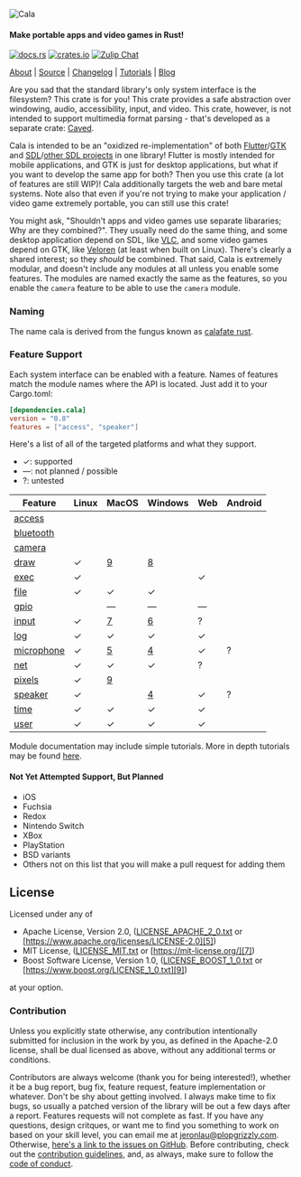 ![Cala][0]

#### Make portable apps and video games in Rust!
[![docs.rs][1]][10] [![crates.io][2]][11] [![Zulip Chat][3]][12]

[About][13] | [Source][14] | [Changelog][15] | [Tutorials][16] | [Blog][17]

Are you sad that the standard library's only system interface is the filesystem?
This crate is for you!  This crate provides a safe abstraction over windowing,
audio, accessibility, input, and video.  This crate, however, is not intended to
support multimedia format parsing - that's developed as a separate crate:
[Caved][20].

Cala is intended to be an "oxidized re-implementation" of both
[Flutter][21]/[GTK][22] and [SDL][23]/[other SDL projects][24]
in one library!  Flutter is mostly intended for mobile applications, and GTK is
just for desktop applications, but what if you want to develop the same app for
both?  Then you use this crate (a lot of features are still WIP)!  Cala
additionally targets the web and bare metal systems.  Note also that even if
you're not trying to make your application / video game extremely portable, you
can still use this crate!

You might ask, "Shouldn't apps and video games use separate libararies; Why are
they combined?".  They usually need do the same thing, and some desktop
application depend on SDL, like [VLC][25], and some
video games depend on GTK, like [Veloren][26] (at least when
built on Linux).  There's clearly a shared interest; so they *should* be
combined.  That said, Cala is extremely modular, and doesn't include any modules
at all unless you enable some features.  The modules are named exactly the same
as the features, so you enable the `camera` feature to be able to use the
`camera` module.

### Naming
The name cala is derived from the fungus known as [calafate rust][30].

### Feature Support
Each system interface can be enabled with a feature.  Names of features match
the module names where the API is located.  Just add it to your Cargo.toml:

```toml
[dependencies.cala]
version = "0.8"
features = ["access", "speaker"]
```

Here's a list of all of the targeted platforms and what they support.
 - ✓: supported
 - —: not planned / possible
 - ?: untested

| Feature           | Linux | MacOS  | Windows | Web | Android |
|-------------------|-------|--------|---------|-----|---------|
| [access][100]     |       |        |         |     |         |
| [bluetooth][101]  |       |        |         |     |         |
| [camera][102]     |       |        |         |     |         |
| [draw][103]       | ✓     |[9][52] | [8][55] |     |         |
| [exec][104]       | ✓     |        |         | ✓   |         |
| [file][105]       | ✓     | ✓      | ✓       |     |         |
| [gpio][106]       |       | —      | —       | —   |         |
| [input][107]      | ✓     |[7][51] | [6][54] | ?   |         |
| [log][108]        | ✓     | ✓      | ✓       | ✓   |         |
| [microphone][109] | ✓     |[5][50] | [4][53] | ✓   | ?       |
| [net][110]        | ✓     | ✓      | ✓       | ?   |         |
| [pixels][111]     | ✓     |[9][52] |         |     |         |
| [speaker][112]    | ✓     |        | [4][53] | ✓   | ?       |
| [time][113]       | ✓     | ✓      | ✓       | ✓   |         |
| [user][114]       | ✓     | ✓      | ✓       | ✓   |         |

Module documentation may include simple tutorials.  More in depth tutorials may
be found [here][16].

#### Not Yet Attempted Support, But Planned
- iOS
- Fuchsia
- Redox
- Nintendo Switch
- XBox
- PlayStation
- BSD variants
- Others not on this list that you will make a pull request for adding them

## License
Licensed under any of
 - Apache License, Version 2.0, ([LICENSE_APACHE_2_0.txt][4]
   or [https://www.apache.org/licenses/LICENSE-2.0][5])
 - MIT License, ([LICENSE_MIT.txt][6] or [https://mit-license.org/][7])
 - Boost Software License, Version 1.0, ([LICENSE_BOOST_1_0.txt][8]
   or [https://www.boost.org/LICENSE_1_0.txt][9])

at your option.

### Contribution
Unless you explicitly state otherwise, any contribution intentionally submitted
for inclusion in the work by you, as defined in the Apache-2.0 license, shall be
dual licensed as above, without any additional terms or conditions.

Contributors are always welcome (thank you for being interested!), whether it
be a bug report, bug fix, feature request, feature implementation or whatever.
Don't be shy about getting involved.  I always make time to fix bugs, so usually
a patched version of the library will be out a few days after a report.
Features requests will not complete as fast.  If you have any questions, design
critques, or want me to find you something to work on based on your skill level,
you can email me at [jeronlau@plopgrizzly.com][99].  Otherwise,
[here's a link to the issues on GitHub][44].  Before contributing, check out the
[contribution guidelines][45], and, as always, make sure to follow the
[code of conduct][46].

[0]: https://libcala.github.io/logo.svg
[1]: https://docs.rs/cala/badge.svg
[2]: https://img.shields.io/crates/v/cala.svg
[3]: https://img.shields.io/badge/zulip-join_chat-darkgreen.svg

[4]: https://github.com/libcala/cala/blob/main/LICENSE_APACHE_2_0.txt
[5]: https://www.apache.org/licenses/LICENSE-2.0
[6]: https://github.com/libcala/cala/blob/main/LICENSE_MIT.txt
[7]: https://mit-license.org/
[8]: https://github.com/libcala/cala/blob/main/LICENSE_BOOST_1_0.txt
[9]: https://www.boost.org/LICENSE_1_0.txt

[10]: https://docs.rs/cala
[11]: https://crates.io/crates/cala
[12]: https://cala.zulipchat.com/join/wkdkw53xb5htnchg8kqz0du0
[13]: https://libcala.github.io/cala
[14]: https://github.com/libcala/cala
[15]: https://libcala.github.io/cala/changelog
[16]: https://libcala.github.io/tutorials
[17]: https://libcala.github.io

[20]: https://crates.io/crates/caved
[21]: https://flutter.dev
[22]: https://www.gtk.org
[23]: https://www.libsdl.org
[24]: https://www.libsdl.org/projects
[25]: https://www.videolan.org/vlc
[26]: https://veloren.net

[30]: https://en.wikipedia.org/wiki/Aecidium_magellanicum

[40]: https://github.com/libcala/cala/blob/master/LICENSE-APACHE
[41]: https://www.apache.org/licenses/LICENSE-2.0
[42]: https://github.com/libcala/cala/blob/master/LICENSE-ZLIB
[43]: https://opensource.org/licenses/Zlib
[44]: https://github.com/libcala/cala/issues
[45]: https://github.com/libcala/cala/blob/master/CONTRIBUTING.md
[46]: https://github.com/libcala/cala/blob/master/CODE_OF_CONDUCT.md

[50]: https://github.com/libcala/cala/issues/5
[51]: https://github.com/libcala/cala/issues/7
[52]: https://github.com/libcala/cala/issues/9
[53]: https://github.com/libcala/cala/issues/4
[54]: https://github.com/libcala/cala/issues/6
[55]: https://github.com/libcala/cala/issues/8

[99]: mailto:jeronlau@plopgrizzly.com

[100]: https://docs.rs/cala/latest/cala/access
[101]: https://docs.rs/cala/latest/cala/bluetooth
[102]: https://docs.rs/cala/latest/cala/camera
[103]: https://docs.rs/cala/latest/cala/draw
[104]: https://docs.rs/cala/latest/cala/exec
[105]: https://docs.rs/cala/latest/cala/file
[106]: https://docs.rs/cala/latest/cala/gpio
[107]: https://docs.rs/cala/latest/cala/input
[108]: https://docs.rs/cala/latest/cala/log
[109]: https://docs.rs/cala/latest/cala/microphone
[110]: https://docs.rs/cala/latest/cala/net
[111]: https://docs.rs/cala/latest/cala/pixels
[112]: https://docs.rs/cala/latest/cala/speaker
[113]: https://docs.rs/cala/latest/cala/time
[114]: https://docs.rs/cala/latest/cala/user

